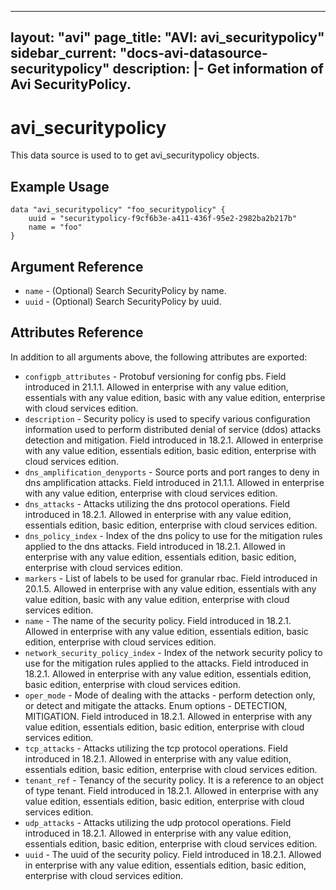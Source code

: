 <!--
    Copyright 2021 VMware, Inc.
    SPDX-License-Identifier: Mozilla Public License 2.0
-->
---
layout: "avi"
page_title: "AVI: avi_securitypolicy"
sidebar_current: "docs-avi-datasource-securitypolicy"
description: |-
  Get information of Avi SecurityPolicy.
---

# avi_securitypolicy

This data source is used to to get avi_securitypolicy objects.

## Example Usage

```hcl
data "avi_securitypolicy" "foo_securitypolicy" {
    uuid = "securitypolicy-f9cf6b3e-a411-436f-95e2-2982ba2b217b"
    name = "foo"
}
```

## Argument Reference

* `name` - (Optional) Search SecurityPolicy by name.
* `uuid` - (Optional) Search SecurityPolicy by uuid.

## Attributes Reference

In addition to all arguments above, the following attributes are exported:

* `configpb_attributes` - Protobuf versioning for config pbs. Field introduced in 21.1.1. Allowed in enterprise with any value edition, essentials with any value edition, basic with any value edition, enterprise with cloud services edition.
* `description` - Security policy is used to specify various configuration information used to perform distributed denial of service (ddos) attacks detection and mitigation. Field introduced in 18.2.1. Allowed in enterprise with any value edition, essentials edition, basic edition, enterprise with cloud services edition.
* `dns_amplification_denyports` - Source ports and port ranges to deny in dns amplification attacks. Field introduced in 21.1.1. Allowed in enterprise with any value edition, enterprise with cloud services edition.
* `dns_attacks` - Attacks utilizing the dns protocol operations. Field introduced in 18.2.1. Allowed in enterprise with any value edition, essentials edition, basic edition, enterprise with cloud services edition.
* `dns_policy_index` - Index of the dns policy to use for the mitigation rules applied to the dns attacks. Field introduced in 18.2.1. Allowed in enterprise with any value edition, essentials edition, basic edition, enterprise with cloud services edition.
* `markers` - List of labels to be used for granular rbac. Field introduced in 20.1.5. Allowed in enterprise with any value edition, essentials with any value edition, basic with any value edition, enterprise with cloud services edition.
* `name` - The name of the security policy. Field introduced in 18.2.1. Allowed in enterprise with any value edition, essentials edition, basic edition, enterprise with cloud services edition.
* `network_security_policy_index` - Index of the network security policy to use for the mitigation rules applied to the attacks. Field introduced in 18.2.1. Allowed in enterprise with any value edition, essentials edition, basic edition, enterprise with cloud services edition.
* `oper_mode` - Mode of dealing with the attacks - perform detection only, or detect and mitigate the attacks. Enum options - DETECTION, MITIGATION. Field introduced in 18.2.1. Allowed in enterprise with any value edition, essentials edition, basic edition, enterprise with cloud services edition.
* `tcp_attacks` - Attacks utilizing the tcp protocol operations. Field introduced in 18.2.1. Allowed in enterprise with any value edition, essentials edition, basic edition, enterprise with cloud services edition.
* `tenant_ref` - Tenancy of the security policy. It is a reference to an object of type tenant. Field introduced in 18.2.1. Allowed in enterprise with any value edition, essentials edition, basic edition, enterprise with cloud services edition.
* `udp_attacks` - Attacks utilizing the udp protocol operations. Field introduced in 18.2.1. Allowed in enterprise with any value edition, essentials edition, basic edition, enterprise with cloud services edition.
* `uuid` - The uuid of the security policy. Field introduced in 18.2.1. Allowed in enterprise with any value edition, essentials edition, basic edition, enterprise with cloud services edition.

